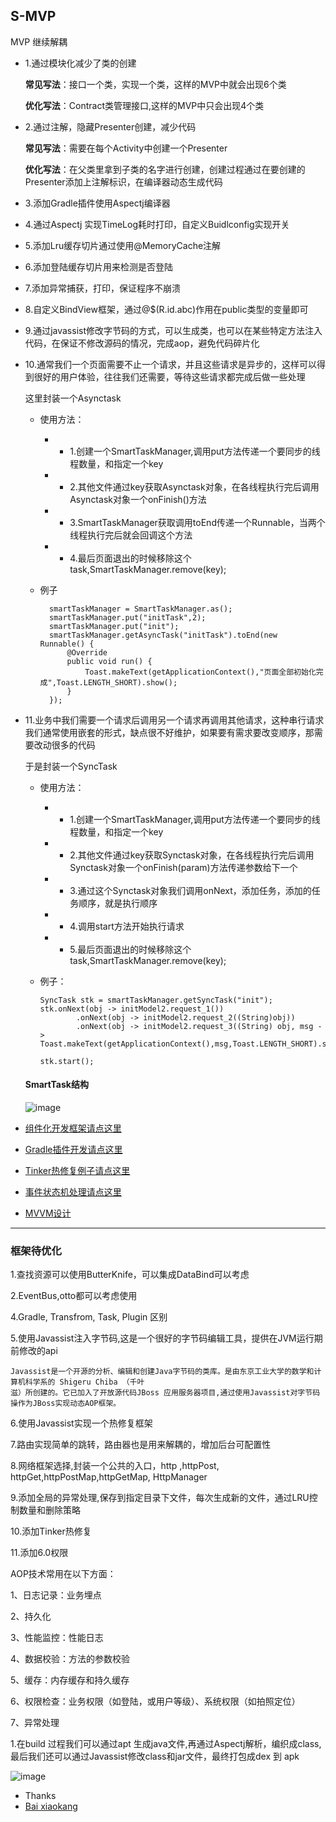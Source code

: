 ## S-MVP
MVP 继续解耦




- 1.通过模块化减少了类的创建

  **常见写法**：接口一个类，实现一个类，这样的MVP中就会出现6个类
  
  **优化写法**：Contract类管理接口,这样的MVP中只会出现4个类
  
- 2.通过注解，隐藏Presenter创建，减少代码

  **常见写法**：需要在每个Activity中创建一个Presenter
  
  **优化写法**：在父类里拿到子类的名字进行创建，创建过程通过在要创建的Presenter添加上注解标识，在编译器动态生成代码

- 3.添加Gradle插件使用Aspectj编译器

- 4.通过Aspectj 实现TimeLog耗时打印，自定义Buidlconfig实现开关

- 5.添加Lru缓存切片通过使用@MemoryCache注解

- 6.添加登陆缓存切片用来检测是否登陆

- 7.添加异常捕获，打印，保证程序不崩溃

- 8.自定义BindView框架，通过@$(R.id.abc)作用在public类型的变量即可

- 9.通过javassist修改字节码的方式，可以生成类，也可以在某些特定方法注入代码，在保证不修改源码的情况，完成aop，避免代码碎片化

- 10.通常我们一个页面需要不止一个请求，并且这些请求是异步的，这样可以得到很好的用户体验，往往我们还需要，等待这些请求都完成后做一些处理

   这里封装一个Asynctask
   
   - 使用方法：
      - - 1.创建一个SmartTaskManager,调用put方法传递一个要同步的线程数量，和指定一个key
      - - 2.其他文件通过key获取Asynctask对象，在各线程执行完后调用Asynctask对象一个onFinish()方法
      - - 3.SmartTaskManager获取调用toEnd传递一个Runnable，当两个线程执行完后就会回调这个方法
      - - 4.最后页面退出的时候移除这个task,SmartTaskManager.remove(key);
   - 例子
          
           smartTaskManager = SmartTaskManager.as();
           smartTaskManager.put("initTask",2);
           smartTaskManager.put("init");
           smartTaskManager.getAsyncTask("initTask").toEnd(new Runnable() {
               @Override
               public void run() {
                   Toast.makeText(getApplicationContext(),"页面全部初始化完成",Toast.LENGTH_SHORT).show();
               }
           });
     
- 11.业务中我们需要一个请求后调用另一个请求再调用其他请求，这种串行请求我们通常使用嵌套的形式，缺点很不好维护，如果要有需求要改变顺序，那需要改动很多的代码
   
   于是封装一个SyncTask
   
   - 使用方法：
     - - 1.创建一个SmartTaskManager,调用put方法传递一个要同步的线程数量，和指定一个key
     - - 2.其他文件通过key获取Synctask对象，在各线程执行完后调用Synctask对象一个onFinish(param)方法传递参数给下一个
     - - 3.通过这个Synctask对象我们调用onNext，添加任务，添加的任务顺序，就是执行顺序
     - - 4.调用start方法开始执行请求
     - - 5.最后页面退出的时候移除这个task,SmartTaskManager.remove(key);
   
   - 例子：
   
         SyncTask stk = smartTaskManager.getSyncTask("init");
         stk.onNext(obj -> initModel2.request_1())
                 .onNext(obj -> initModel2.request_2((String)obj))
                 .onNext(obj -> initModel2.request_3((String) obj, msg -> Toast.makeText(getApplicationContext(),msg,Toast.LENGTH_SHORT).show()));

         stk.start();
   #### SmartTask结构
   ![image](https://github.com/UCodeUStory/S-MVP/blob/master/smartManager.png)
   
- [组件化开发框架请点这里](https://github.com/UCodeUStory/ComponentDevelopment)
- [Gradle插件开发请点这里](https://github.com/UCodeUStory/GradlePlugin)
- [Tinker热修复例子请点这里](https://github.com/UCodeUStory/TinkerDemo)
- [事件状态机处理请点这里](https://github.com/UCodeUStory/StateMachine)
- [MVVM设计](https://github.com/UCodeUStory/MVVM)

****
### **框架待优化**


1.查找资源可以使用ButterKnife，可以集成DataBind可以考虑

2.EventBus,otto都可以考虑使用

4.Gradle, Transfrom, Task, Plugin 区别

5.使用Javassist注入字节码,这是一个很好的字节码编辑工具，提供在JVM运行期前修改的api
    
    Javassist是一个开源的分析、编辑和创建Java字节码的类库。是由东京工业大学的数学和计算机科学系的 Shigeru Chiba （千叶
    滋）所创建的。它已加入了开放源代码JBoss 应用服务器项目,通过使用Javassist对字节码操作为JBoss实现动态AOP框架。
6.使用Javassist实现一个热修复框架

    
7.路由实现简单的跳转，路由器也是用来解耦的，增加后台可配置性

8.网络框架选择,封装一个公共的入口，http ,httpPost, httpGet,httpPostMap,httpGetMap,  HttpManager

9.添加全局的异常处理,保存到指定目录下文件，每次生成新的文件，通过LRU控制数量和删除策略

10.添加Tinker热修复

11.添加6.0权限

AOP技术常用在以下方面：

1、日志记录：业务埋点

2、持久化

3、性能监控：性能日志

4、数据校验：方法的参数校验

5、缓存：内存缓存和持久缓存

6、权限检查：业务权限（如登陆，或用户等级）、系统权限（如拍照定位）

7、异常处理


 1.在build 过程我们可以通过apt 生成java文件,再通过Aspectj解析，编织成class,最后我们还可以通过Javassist修改class和jar文件，最终打包成dex 到 apk
 
 ![image](https://github.com/UCodeUStory/S-MVP/blob/master/pic.png)


 - Thanks
 - [Bai xiaokang]()
